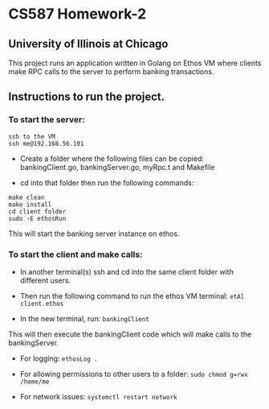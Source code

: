 # CS587 Homework-2

## University of Illinois at Chicago

This project runs an application written in Golang on Ethos VM where clients make RPC calls to the server to perform banking transactions.

## Instructions to run the project.

### To start the server:

```
ssh to the VM
ssh me@192.168.56.101
```

- Create a folder where the following files can be copied:
  bankingClient.go, bankingServer.go, myRpc.t and Makefile

- cd into that folder then run the following commands:

```
make clean
make install
cd client folder
sudo -E ethosRun
```

This will start the banking server instance on ethos.

### To start the client and make calls:

- In another terminal(s) ssh and cd into the same client folder with different users.
- Then run the following command to run the ethos VM terminal:
`etAl client.ethos`

- In the new terminal, run:
`bankingClient`

This will then execute the bankingClient code which will make calls to the bankingServer.

- For logging: `ethosLog .`

- For allowing permissions to other users to a folder: `sudo chmod g=rwx /home/me`

- For network issues: `systemctl restart network`
